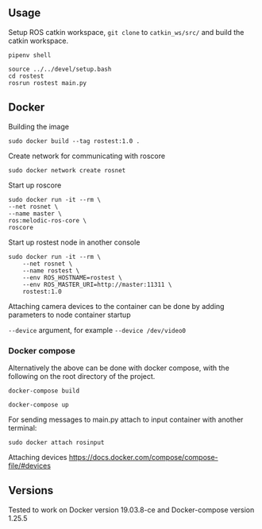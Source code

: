 ## Usage

Setup ROS catkin workspace, `git clone` to `catkin_ws/src/` and build the catkin workspace.


`pipenv shell`
```
source ../../devel/setup.bash
cd rostest
rosrun rostest main.py
```

## Docker

Building the image

`sudo docker build --tag rostest:1.0 .`

Create network for communicating with roscore

`sudo docker network create rosnet`

Start up roscore
```
sudo docker run -it --rm \
--net rosnet \
--name master \
ros:melodic-ros-core \
roscore
```
Start up rostest node in another console
```
sudo docker run -it --rm \
    --net rosnet \
    --name rostest \
    --env ROS_HOSTNAME=rostest \
    --env ROS_MASTER_URI=http://master:11311 \
    rostest:1.0
```
Attaching camera devices to the container can be done by adding parameters to node container startup

`--device` argument, for example `--device /dev/video0`

### Docker compose

Alternatively the above can be done with docker compose, with the following on the root directory of the project.

`docker-compose build`

`docker-compose up`

For sending messages to main.py attach to input container with another terminal:

`sudo docker attach rosinput`

Attaching devices
https://docs.docker.com/compose/compose-file/#devices

## Versions

Tested to work on Docker version 19.03.8-ce and Docker-compose version 1.25.5

